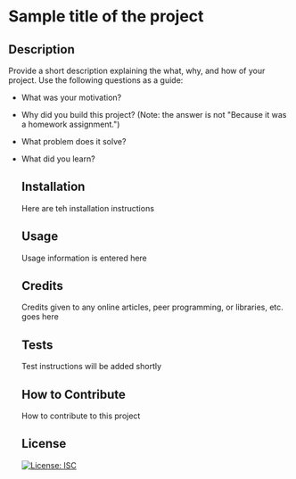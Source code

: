 # Sample title of the project

## Description

Provide a short description explaining the what, why, and how of your project. Use the following questions as a guide:

- What was your motivation?
- Why did you build this project? (Note: the answer is not "Because it was a homework assignment.")
- What problem does it solve?
- What did you learn?

  ## Installation

  Here are teh installation instructions

  ## Usage

  Usage information is entered here

  ## Credits

  Credits given to any online articles, peer programming, or libraries, etc. goes here

  ## Tests

  Test instructions will be added shortly

  ## How to Contribute

  How to contribute to this project

  ## License

  [![License: ISC](https://img.shields.io/badge/License-ISC-blue.svg)](https://opensource.org/licenses/ISC)
